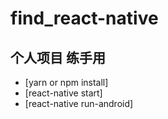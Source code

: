 # find_react-native
## 个人项目 练手用


- [yarn or npm install]
- [react-native start]
- [react-native run-android]
